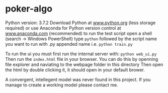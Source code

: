 # poker-algo
Python version: 3.7.2
Download Python at www.python.org (less storage required) or use Anaconda for Python version control at www.anaconda.com (recommended)
to run the test script open a shell (search -> Windows PowerShell)
type `python` followed by the script name you want to run with .py appended name
i.e. `python train.py`

To run the ui you must first run the internal server with:
`python web_ui.py`
Then run the `index.html` file in your browser.
You can do this by openning file explorer and naviating to the webpage folder in this directory
Then open the html by double clicking it, it should open in your default brower.

A convergent, intellegent model was never found in this project. If you manage to create a working model please contact me.
